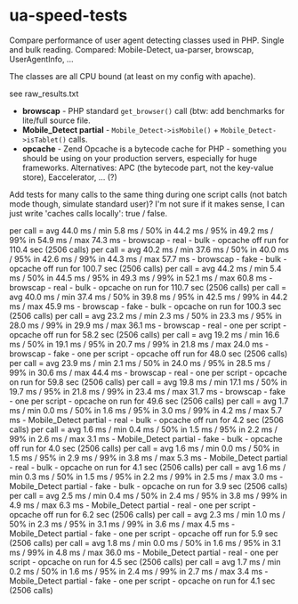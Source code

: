 ua-speed-tests
==============

Compare performance of user agent detecting classes used in PHP. Single and bulk reading. Compared: Mobile-Detect, ua-parser, browscap, UserAgentInfo, ...

The classes are all CPU bound (at least on my config with apache).

see raw_results.txt

* **browscap** - PHP standard `get_browser()` call (btw: add benchmarks for lite/full source file.
* **Mobile_Detect partial** - `Mobile_Detect->isMobile()` + `Mobile_Detect->isTablet()` calls.
* **opcache** - Zend Opcache is a bytecode cache for PHP - something you should be using on your production servers, especially for huge frameworks. Alternatives: APC (the bytecode part, not the key-value store), Eaccelerator, ... (?)


Add tests for many calls to the same thing during one script calls (not batch mode though, simulate standard user)? I'm not sure if it makes sense, I can just write 'caches calls locally': true / false.


per call = avg 44.0 ms /  min 5.8 ms / 50% in 44.2 ms / 95% in 49.2 ms / 99% in 54.9 ms / max 74.3 ms - browscap - real - bulk - opcache off run for 110.4 sec (2506 calls)
per call = avg 40.2 ms / min 37.6 ms / 50% in 40.0 ms / 95% in 42.6 ms / 99% in 44.3 ms / max 57.7 ms - browscap - fake - bulk - opcache off run for 100.7 sec (2506 calls)
per call = avg 44.2 ms /  min 5.4 ms / 50% in 44.5 ms / 95% in 49.3 ms / 99% in 52.1 ms / max 60.8 ms - browscap - real - bulk - opcache on run for 110.7 sec (2506 calls)
per call = avg 40.0 ms / min 37.4 ms / 50% in 39.8 ms / 95% in 42.5 ms / 99% in 44.2 ms / max 45.9 ms - browscap - fake - bulk - opcache on run for 100.3 sec (2506 calls)
per call = avg 23.2 ms /  min 2.3 ms / 50% in 23.3 ms / 95% in 28.0 ms / 99% in 29.9 ms / max 36.1 ms - browscap - real - one per script - opcache off run for 58.2 sec (2506 calls)
per call = avg 19.2 ms / min 16.6 ms / 50% in 19.1 ms / 95% in 20.7 ms / 99% in 21.8 ms / max 24.0 ms - browscap - fake - one per script - opcache off run for 48.0 sec (2506 calls)
per call = avg 23.9 ms /  min 2.1 ms / 50% in 24.0 ms / 95% in 28.5 ms / 99% in 30.6 ms / max 44.4 ms - browscap - real - one per script - opcache on run for 59.8 sec (2506 calls)
per call = avg 19.8 ms / min 17.1 ms / 50% in 19.7 ms / 95% in 21.8 ms / 99% in 23.4 ms / max 31.7 ms - browscap - fake - one per script - opcache on run for 49.6 sec (2506 calls)
per call =  avg 1.7 ms /  min 0.0 ms /  50% in 1.6 ms /  95% in 3.0 ms /  99% in 4.2 ms /  max 5.7 ms - Mobile_Detect partial - real - bulk - opcache off run for 4.2 sec (2506 calls)
per call =  avg 1.6 ms /  min 0.4 ms /  50% in 1.5 ms /  95% in 2.2 ms /  99% in 2.6 ms /  max 3.1 ms - Mobile_Detect partial - fake - bulk - opcache off run for 4.0 sec (2506 calls)
per call =  avg 1.6 ms /  min 0.0 ms /  50% in 1.5 ms /  95% in 2.9 ms /  99% in 3.8 ms /  max 5.3 ms - Mobile_Detect partial - real - bulk - opcache on run for 4.1 sec (2506 calls)
per call =  avg 1.6 ms /  min 0.3 ms /  50% in 1.5 ms /  95% in 2.2 ms /  99% in 2.5 ms /  max 3.0 ms - Mobile_Detect partial - fake - bulk - opcache on run for 3.9 sec (2506 calls)
per call =  avg 2.5 ms /  min 0.4 ms /  50% in 2.4 ms /  95% in 3.8 ms /  99% in 4.9 ms /  max 6.3 ms - Mobile_Detect partial - real - one per script - opcache off run for 6.2 sec (2506 calls)
per call =  avg 2.3 ms /  min 1.0 ms /  50% in 2.3 ms /  95% in 3.1 ms /  99% in 3.6 ms /  max 4.5 ms - Mobile_Detect partial - fake - one per script - opcache off run for 5.9 sec (2506 calls)
per call =  avg 1.8 ms /  min 0.0 ms /  50% in 1.6 ms /  95% in 3.1 ms /  99% in 4.8 ms / max 36.0 ms - Mobile_Detect partial - real - one per script - opcache on run for 4.5 sec (2506 calls)
per call =  avg 1.7 ms /  min 0.2 ms /  50% in 1.6 ms /  95% in 2.4 ms /  99% in 2.7 ms /  max 3.4 ms - Mobile_Detect partial - fake - one per script - opcache on run for 4.1 sec (2506 calls)
